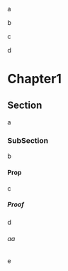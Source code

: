 <link rel="stylesheet" type="text/css" href="assets/theorem.css" />


<p class="theorem">
a
</p>


<p class="theorem">
b
</p>

<p class="theorem">
c
</p>

<p class="theorem">
d
</p>


#  Chapter1

## Section
a
### SubSection
b
#### Prop
c
##### Proof
d
###### aa
e
